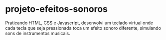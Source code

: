 # projeto-efeitos-sonoros
 Praticando HTML, CSS e Javascript, desenvolvi um teclado virtual onde cada tecla 
 que seja pressionada toca um efeito sonoro diferente, simulando sons de instrumentos musicais.
